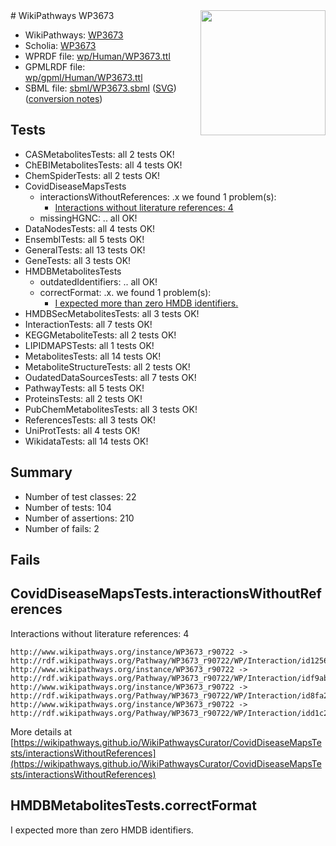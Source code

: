 <img style="float: right; width: 200px" src="../logo.png" />
# WikiPathways WP3673

* WikiPathways: [WP3673](https://identifiers.org/wikipathways:WP3673)
* Scholia: [WP3673](https://scholia.toolforge.org/wikipathways/WP3673)
* WPRDF file: [wp/Human/WP3673.ttl](../wp/Human/WP3673.ttl)
* GPMLRDF file: [wp/gpml/Human/WP3673.ttl](../wp/gpml/Human/WP3673.ttl)
* SBML file: [sbml/WP3673.sbml](../sbml/WP3673.sbml) ([SVG](../sbml/WP3673.svg)) ([conversion notes](../sbml/WP3673.txt))

## Tests
* CASMetabolitesTests: all 2 tests OK!
* ChEBIMetabolitesTests: all 4 tests OK!
* ChemSpiderTests: all 2 tests OK!
* CovidDiseaseMapsTests
    * interactionsWithoutReferences: .x we found 1 problem(s):
        * [Interactions without literature references: 4](#2e295932)
    * missingHGNC: .. all OK!
* DataNodesTests: all 4 tests OK!
* EnsemblTests: all 5 tests OK!
* GeneralTests: all 13 tests OK!
* GeneTests: all 3 tests OK!
* HMDBMetabolitesTests
    * outdatedIdentifiers: .. all OK!
    * correctFormat: .x. we found 1 problem(s):
        * [I expected more than zero HMDB identifiers.](#ad154c1e)
* HMDBSecMetabolitesTests: all 3 tests OK!
* InteractionTests: all 7 tests OK!
* KEGGMetaboliteTests: all 2 tests OK!
* LIPIDMAPSTests: all 1 tests OK!
* MetabolitesTests: all 14 tests OK!
* MetaboliteStructureTests: all 2 tests OK!
* OudatedDataSourcesTests: all 7 tests OK!
* PathwayTests: all 5 tests OK!
* ProteinsTests: all 2 tests OK!
* PubChemMetabolitesTests: all 3 tests OK!
* ReferencesTests: all 3 tests OK!
* UniProtTests: all 4 tests OK!
* WikidataTests: all 14 tests OK!


## Summary

* Number of test classes: 22
* Number of tests: 104
* Number of assertions: 210
* Number of fails: 2

## Fails

<a name="2e295932" />

## CovidDiseaseMapsTests.interactionsWithoutReferences

Interactions without literature references: 4
```
http://www.wikipathways.org/instance/WP3673_r90722 -> http://rdf.wikipathways.org/Pathway/WP3673_r90722/WP/Interaction/id1256c2dc
http://www.wikipathways.org/instance/WP3673_r90722 -> http://rdf.wikipathways.org/Pathway/WP3673_r90722/WP/Interaction/idf9ab670b
http://www.wikipathways.org/instance/WP3673_r90722 -> http://rdf.wikipathways.org/Pathway/WP3673_r90722/WP/Interaction/id8fa290ea
http://www.wikipathways.org/instance/WP3673_r90722 -> http://rdf.wikipathways.org/Pathway/WP3673_r90722/WP/Interaction/idd1c2659f
```

More details at [https://wikipathways.github.io/WikiPathwaysCurator/CovidDiseaseMapsTests/interactionsWithoutReferences](https://wikipathways.github.io/WikiPathwaysCurator/CovidDiseaseMapsTests/interactionsWithoutReferences)

<a name="ad154c1e" />

## HMDBMetabolitesTests.correctFormat

I expected more than zero HMDB identifiers.
